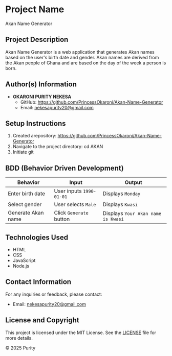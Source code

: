 # Project Name

Akan Name Generator

## Project Description

Akan Name Generator is a web application that generates Akan names based on the user's birth date and gender. Akan names are derived from the Akan people of Ghana and are based on the day of the week a person is born.

## Author(s) Information

- **OKARONI PURITY NEKESA**
  - GitHub: https://github.com/PrincessOkaroni/Akan-Name-Generator
  - Email: nekesapurity20@gmail.com

## Setup Instructions

1. Created arepository:
   https://github.com/PrincessOkaroni/Akan-Name-Generator
2. Navigate to the project directory:
   cd AKAN
3. Initiate git

## BDD (Behavior Driven Development)

| Behavior           | Input                    | Output                             |
| ------------------ | ------------------------ | ---------------------------------- |
| Enter birth date   | User inputs `1990-01-01` | Displays `Monday`                  |
| Select gender      | User selects `Male`      | Displays `Kwasi`                   |
| Generate Akan name | Click `Generate` button  | Displays `Your Akan name is Kwasi` |

## Technologies Used

- HTML
- CSS
- JavaScript
- Node.js

## Contact Information

For any inquiries or feedback, please contact:

- Email: nekesapurity20@gmail.com

## License and Copyright

This project is licensed under the MIT License. See the [LICENSE](LICENSE) file for more details.

&copy; 2025 Purity
